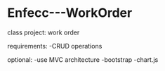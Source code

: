 # Enfecc---WorkOrder

class project: work order

requirements:
   -CRUD operations 

optional:
   -use MVC architecture 
   -bootstrap
   -chart.js
